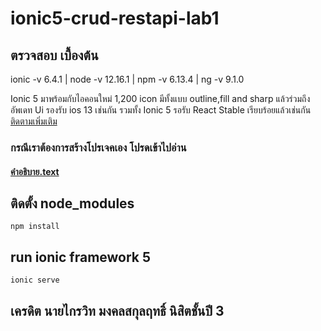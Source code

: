 # ionic5-crud-restapi-lab1
## ตรวจสอบ เบื้องต้น
ionic -v 6.4.1 |
node -v 12.16.1 |
npm -v 6.13.4 |
ng -v 9.1.0 

Ionic 5 มาพร้อมกับไอคอนใหม่ 1,200 icon มีทั้งแบบ outline,fill and sharp แล้วร่วมถึงอัพเดท Ui รองรับ ios 13 เช่นกัน
รวมทั้ง Ionic 5 รอรับ React Stable เรียบร้อยแล้วเช่นกัน [ติดตามเพิ่มเติม](https://www.github.com/ionic-team/ionic/blob/master/BREAKING.md?fbclid=IwAR1Ej5VAJng_EuP2rbJo_ea5WDv-D3hvlwQJTvYHDhV_yM9zMFW9TU3WLgY#version-5x)


### กรณีเราต้องการสร้างโปรเจคเอง โปรดเข้าไปอ่าน
#### [คำอธิบาย.text](https://www.github.com/ez-kraivit/ionic5-crud-restapi-lab1/blob/master/คำอธิบาย.text)


## ติดตั้ง node_modules
```
npm install
```
## run ionic framework 5
```
ionic serve
```
## เครดิต นายไกรวิท มงคลสกุลฤทธิ์ นิสิตชั้นปี 3
